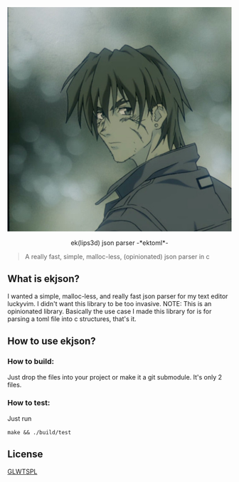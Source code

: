 ![eklipsed](/eklipsed.jpg)
<p align="center">ek(lips3d) json parser -*ektoml*-</p>

> A really fast, simple, malloc-less, (opinionated) json parser in c

## What is ekjson?
I wanted a simple, malloc-less, and really fast json parser for my text editor
luckyvim. I didn't want this library to be too invasive.
NOTE: This is an opinionated library. Basically the use case I made this library
for is for parsing a toml file into c structures, that's it.

## How to use ekjson?
### How to build:
Just drop the files into your project or make it a git submodule. It's only
2 files.

### How to test:
Just run
```
make && ./build/test
```

## License
[GLWTSPL](/LICENSE)

